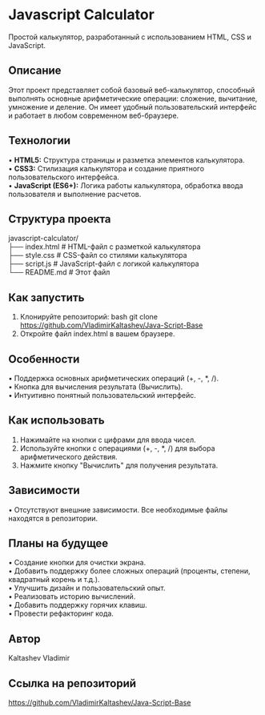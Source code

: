 # Javascript Calculator

Простой калькулятор, разработанный с использованием HTML, CSS и JavaScript.

## Описание

Этот проект представляет собой базовый веб-калькулятор, способный выполнять основные арифметические операции: сложение, вычитание, умножение и деление. Он имеет удобный пользовательский интерфейс и работает в любом современном веб-браузере.

## Технологии

•   **HTML5:** Структура страницы и разметка элементов калькулятора.
<br>
•   **CSS3:** Стилизация калькулятора и создание приятного пользовательского интерфейса.
<br>
•   **JavaScript (ES6+):** Логика работы калькулятора, обработка ввода пользователя и выполнение расчетов.

## Структура проекта
javascript-calculator/
<br>
├── index.html      # HTML-файл с разметкой калькулятора
<br>
├── style.css       # CSS-файл со стилями калькулятора
<br>
├── script.js       # JavaScript-файл с логикой калькулятора
<br>
└── README.md       # Этот файл

## Как запустить

1.  Клонируйте репозиторий:
bash
    git clone https://github.com/VladimirKaltashev/Java-Script-Base    
2.  Откройте файл index.html в вашем браузере.

## Особенности

•   Поддержка основных арифметических операций (+, -, \*, /).
<br>
•   Кнопка для вычисления результата (Вычислить).
<br>
•   Интуитивно понятный пользовательский интерфейс.

## Как использовать

1.  Нажимайте на кнопки с цифрами для ввода чисел.
2.  Используйте кнопки с операциями (+, -, \*, /) для выбора арифметического действия.
3.  Нажмите кнопку "Вычислить" для получения результата.

## Зависимости

•   Отсутствуют внешние зависимости. Все необходимые файлы находятся в репозитории.

## Планы на будущее
•   Создание кнопки для очистки экрана.
<br>
•   Добавить поддержку более сложных операций (проценты, степени, квадратный корень и т.д.).
<br>
•   Улучшить дизайн и пользовательский опыт.
<br>
•   Реализовать историю вычислений.
<br>
•   Добавить поддержку горячих клавиш.
<br>
•   Провести рефакторинг кода.

## Автор
Kaltashev Vladimir

## Ссылка на репозиторий
https://github.com/VladimirKaltashev/Java-Script-Base 


